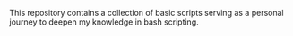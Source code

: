 This repository contains a collection of basic scripts serving as a personal journey to deepen my knowledge in bash scripting.

